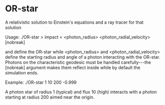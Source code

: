 # OR-star
A relativistic solution to Einstein's equations and a ray tracer for that solution

Usage:
./OR-star &gt; impact &lt; <flux> <photon_radius> <photon_radial_velocity> [nobreak]

<impact> and <flux> define the OR-star while <photon_radius> and
<photon_radial_velocity> define the starting radius and angle of a
photon interacting with the OR-star.  Photons on the characteristic
geodesic must be handled carefully---the [nobreak] argument makes them
reflect inside while by default the simulation ends.

Example:
./OR-star 1 10 200 -0.999

A photon star of radius 1 (typical) and flux 10 (high) interacts with
a photon starting at radius 200 aimed near the origin.  
